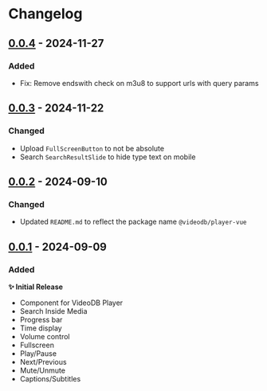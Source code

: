 # Changelog

## [0.0.4]() - 2024-11-27

### Added

- Fix: Remove endswith check on m3u8 to support urls with query params

## [0.0.3]() - 2024-11-22

### Changed

- Upload `FullScreenButton` to not be absolute
- Search `SearchResultSlide` to hide type text on mobile

## [0.0.2]() - 2024-09-10

### Changed

- Updated `README.md` to reflect the package name `@videodb/player-vue`

## [0.0.1]() - 2024-09-09

### Added

**✨ Initial Release**

- Component for VideoDB Player
- Search Inside Media
- Progress bar
- Time display
- Volume control
- Fullscreen
- Play/Pause
- Next/Previous
- Mute/Unmute
- Captions/Subtitles
